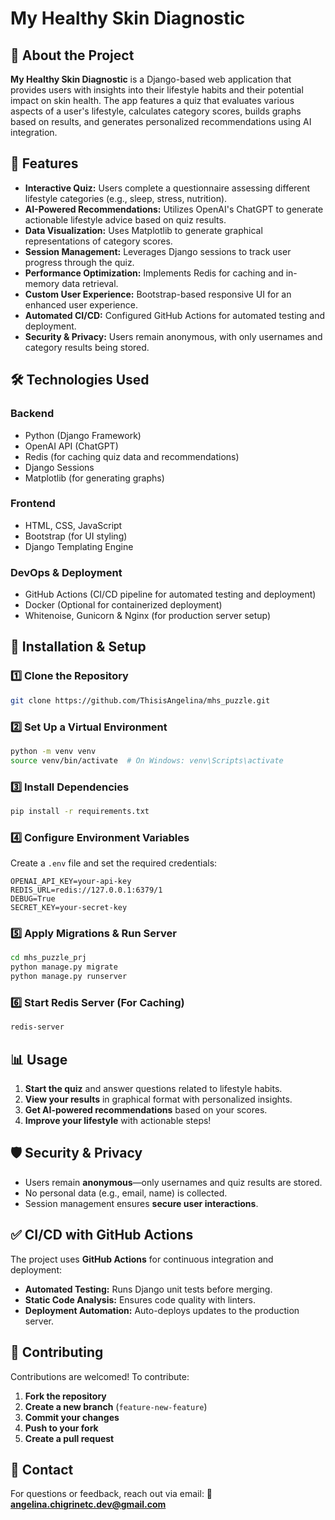 # My Healthy Skin Diagnostic

## 🏥 About the Project
**My Healthy Skin Diagnostic** is a Django-based web application that provides users with insights into their lifestyle habits and their potential impact on skin health. The app features a quiz that evaluates various aspects of a user's lifestyle, calculates category scores, builds graphs based on results, and generates personalized recommendations using AI integration.

## 🚀 Features
- **Interactive Quiz:** Users complete a questionnaire assessing different lifestyle categories (e.g., sleep, stress, nutrition).
- **AI-Powered Recommendations:** Utilizes OpenAI's ChatGPT to generate actionable lifestyle advice based on quiz results.
- **Data Visualization:** Uses Matplotlib to generate graphical representations of category scores.
- **Session Management:** Leverages Django sessions to track user progress through the quiz.
- **Performance Optimization:** Implements Redis for caching and in-memory data retrieval.
- **Custom User Experience:** Bootstrap-based responsive UI for an enhanced user experience.
- **Automated CI/CD:** Configured GitHub Actions for automated testing and deployment.
- **Security & Privacy:** Users remain anonymous, with only usernames and category results being stored.

## 🛠 Technologies Used
### **Backend**
- Python (Django Framework)
- OpenAI API (ChatGPT)
- Redis (for caching quiz data and recommendations)
- Django Sessions
- Matplotlib (for generating graphs)

### **Frontend**
- HTML, CSS, JavaScript
- Bootstrap (for UI styling)
- Django Templating Engine

### **DevOps & Deployment**
- GitHub Actions (CI/CD pipeline for automated testing and deployment)
- Docker (Optional for containerized deployment)
- Whitenoise, Gunicorn & Nginx (for production server setup)

## 🔧 Installation & Setup
### **1️⃣ Clone the Repository**
```sh
git clone https://github.com/ThisisAngelina/mhs_puzzle.git
```

### **2️⃣ Set Up a Virtual Environment**
```sh
python -m venv venv
source venv/bin/activate  # On Windows: venv\Scripts\activate
```

### **3️⃣ Install Dependencies**
```sh
pip install -r requirements.txt
```

### **4️⃣ Configure Environment Variables**
Create a `.env` file and set the required credentials:
```env
OPENAI_API_KEY=your-api-key
REDIS_URL=redis://127.0.0.1:6379/1
DEBUG=True
SECRET_KEY=your-secret-key
```

### **5️⃣ Apply Migrations & Run Server**
```sh
cd mhs_puzzle_prj
python manage.py migrate
python manage.py runserver
```

### **6️⃣ Start Redis Server (For Caching)**
```sh
redis-server
```

## 📊 Usage
1. **Start the quiz** and answer questions related to lifestyle habits.
2. **View your results** in graphical format with personalized insights.
3. **Get AI-powered recommendations** based on your scores.
4. **Improve your lifestyle** with actionable steps!

## 🛡 Security & Privacy
- Users remain **anonymous**—only usernames and quiz results are stored.
- No personal data (e.g., email, name) is collected.
- Session management ensures **secure user interactions**.

## ✅ CI/CD with GitHub Actions
The project uses **GitHub Actions** for continuous integration and deployment:
- **Automated Testing:** Runs Django unit tests before merging.
- **Static Code Analysis:** Ensures code quality with linters.
- **Deployment Automation:** Auto-deploys updates to the production server.

## 📌 Contributing
Contributions are welcomed! To contribute:
1. **Fork the repository**
2. **Create a new branch** (`feature-new-feature`)
3. **Commit your changes**
4. **Push to your fork**
5. **Create a pull request**

## 📩 Contact
For questions or feedback, reach out via email:
📧 **angelina.chigrinetc.dev@gmail.com**

